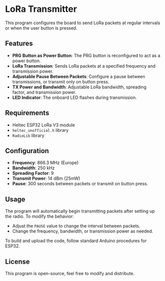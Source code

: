 
# LoRa Transmitter

This program configures the board to send LoRa packets at regular intervals or when the user button is pressed.

## Features

- **PRG Button as Power Button**:
 The PRG button is reconfigured to act as a power button.
- **LoRa Transmission**: Sends LoRa packets at a specified frequency and transmission power.
- **Adjustable Pause Between Packets**: Configure a pause between transmissions, or transmit only on button press.
- **TX Power and Bandwidth**: Adjustable LoRa bandwidth, spreading factor, and transmission power.
- **LED Indicator**: The onboard LED flashes during transmission.

## Requirements

- Heltec ESP32 LoRa V3 module
- `heltec_unofficial.h` library
- `RadioLib` library

## Configuration

- **Frequency**: 866.3 MHz (Europe)
- **Bandwidth**: 250 kHz
- **Spreading Factor**: 9
- **Transmit Power**: 14 dBm (25mW)
- **Pause**: 300 seconds between packets or transmit on button press.

## Usage

The program will automatically begin transmitting packets after setting up the radio. To modify the behavior:

- Adjust the `PAUSE` value to change the interval between packets.
- Change the frequency, bandwidth, or transmission power as needed.

To build and upload the code, follow standard Arduino procedures for ESP32.

## License

This program is open-source, feel free to modify and distribute.
